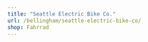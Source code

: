 ```yaml
---
title: "Seattle Electric Bike Co."
url: /bellingham/seattle-electric-bike-co/
shop: Fahrrad
---
```

